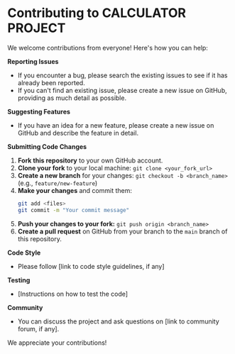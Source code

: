 # Contributing to CALCULATOR PROJECT

We welcome contributions from everyone! Here's how you can help:

**Reporting Issues**

*   If you encounter a bug, please search the existing issues to see if it has already been reported.
*   If you can't find an existing issue, please create a new issue on GitHub, providing as much detail as possible.

**Suggesting Features**

*   If you have an idea for a new feature, please create a new issue on GitHub and describe the feature in detail.

**Submitting Code Changes**

1.  **Fork this repository** to your own GitHub account.
2.  **Clone your fork** to your local machine: `git clone <your_fork_url>`
3.  **Create a new branch** for your changes: `git checkout -b <branch_name>` (e.g., `feature/new-feature`)
4.  **Make your changes** and commit them:
    ```bash
    git add <files>
    git commit -m "Your commit message" 
    ```
5.  **Push your changes to your fork:** `git push origin <branch_name>`
6.  **Create a pull request** on GitHub from your branch to the `main` branch of this repository.

**Code Style**

*   Please follow [link to code style guidelines, if any]

**Testing**

*   [Instructions on how to test the code]

**Community**

*   You can discuss the project and ask questions on [link to community forum, if any].

We appreciate your contributions!
